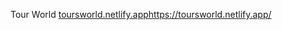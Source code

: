 Tour World
[toursworld.netlify.app](https://toursworld.netlify.app/)https://toursworld.netlify.app/
